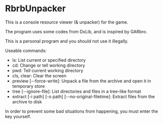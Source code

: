 # RbrbUnpacker

This is a console resource viewer (& unpacker) for the game.

The program uses some codes from DxLib, and is inspired by GARbro.

This is a personal program and you should not use it illegally.

Useable commands:
* ls: List current or specified directory
* cd: Change or tell working directory
* pwd: Tell current working directory
* cls, clear: Clear the screen
* preview [--force-write]: Unpack a file from the archive and open it in temporary store
* tree [--ignore-file]: List directories and files in a tree-like format
* extract [-i path] [-o path] [--no-original-filetime]: Extract files from the archive to disk

In order to prevent some bad situations from happening, you must enter the key yourself.
